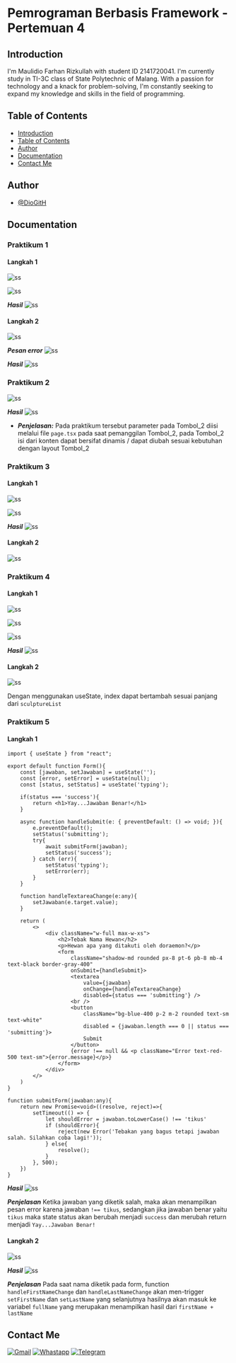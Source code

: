 # Pemrograman Berbasis Framework - Pertemuan 4

## Introduction

I'm Maulidio Farhan Rizkullah with student ID 2141720041. I'm currently study in TI-3C class of State Polytechnic of Malang. With a passion for technology and a knack for problem-solving, I'm constantly seeking to expand my knowledge and skills in the field of programming.

## Table of Contents

- [Introduction](#introduction)
- [Table of Contents](#table-of-contents)
- [Author](#author)
- [Documentation](#documentation)
- [Contact Me](#contact-me)

## Author

- [@DioGitH](https://www.github.com/DioGitH)

## Documentation

### Praktikum 1

#### Langkah 1
![ss](docs/img/p1l1.png)

![ss](docs/img/p1l1.1.png)

***Hasil***
![ss](docs/img/p1l1hasil.png)

#### Langkah 2

![ss](docs/img/p1l2.png)

***Pesan error***
![ss](docs/img/p1l2error.png)

***Hasil***
![ss](docs/img/p1l2hasil.png)

### Praktikum 2

![ss](docs/img/p2l1.png)

***Hasil***
![ss](docs/img/p2hasil.png)

- ***Penjelasan:***
Pada praktikum tersebut parameter pada Tombol_2 diisi melalui file `page.tsx` pada saat pemanggilan Tombol_2, pada Tombol_2 isi dari konten dapat bersifat dinamis / dapat diubah sesuai kebutuhan dengan layout Tombol_2

### Praktikum 3

#### Langkah 1
![ss](docs/img/p3l1.png)

![ss](docs/img/p3l1.1.png)

***Hasil***
![ss](docs/img/p3l1hasil.gif)

#### Langkah 2
![ss](docs/img/p3l2.png)

### Praktikum 4

#### Langkah 1
![ss](docs/img/p4l1.png)

![ss](docs/img/p4l1.1.png)

![ss](docs/img/p4l1.2.png)

***Hasil***
![ss](docs/img/p4l1hasil.png)

#### Langkah 2

![ss](docs/img/p4l2hasil.gif)

Dengan menggunakan useState, index dapat bertambah sesuai panjang dari `sculptureList`

### Praktikum 5

#### Langkah 1

```tsx
import { useState } from "react";

export default function Form(){
    const [jawaban, setJawaban] = useState('');
    const [error, setError] = useState(null);
    const [status, setStatus] = useState('typing');

    if(status === 'success'){
        return <h1>Yay...Jawaban Benar!</h1>
    }

    async function handleSubmit(e: { preventDefault: () => void; }){
        e.preventDefault();
        setStatus('submitting');
        try{
            await submitForm(jawaban);
            setStatus('success');
        } catch (err){
            setStatus('typing');
            setError(err);
        }
    }

    function handleTextareaChange(e:any){
        setJawaban(e.target.value);
    }

    return (
        <>
            <div className="w-full max-w-xs">
                <h2>Tebak Nama Hewan</h2>
                <p>Hewan apa yang ditakuti oleh doraemon?</p>
                <form 
                    className="shadow-md rounded px-8 pt-6 pb-8 mb-4 text-black border-gray-400"
                    onSubmit={handleSubmit}>
                    <textarea
                        value={jawaban}
                        onChange={handleTextareaChange}
                        disabled={status === 'submitting'} />
                    <br />
                    <button 
                        className="bg-blue-400 p-2 m-2 rounded text-sm text-white"
                        disabled = {jawaban.length === 0 || status === 'submitting'}>
                        Submit
                    </button>
                    {error !== null && <p className="Error text-red-500 text-sm">{error.message}</p>}
                </form>
            </div>
        </>
    )
}

function submitForm(jawaban:any){
    return new Promise<void>((resolve, reject)=>{
        setTimeout(() => {
            let shouldError = jawaban.toLowerCase() !== 'tikus'
            if (shouldError){
                reject(new Error('Tebakan yang bagus tetapi jawaban salah. Silahkan coba lagi!'));
            } else{
                resolve();
            }
        }, 500);
    })
}
```
***Hasil***
![ss](docs/img/p5l1hasil.gif)

***Penjelasan***
Ketika jawaban yang diketik salah, maka akan menampilkan pesan error karena jawaban `!== tikus`, sedangkan jika jawaban benar yaitu `tikus` maka state status akan berubah menjadi `success` dan merubah return menjadi `Yay...Jawaban Benar!`

#### Langkah 2

![ss](docs/img/p5l2.png)

***Hasil***
![ss](docs/img/p5l2hasil.gif)

***Penjelasan***
Pada saat nama diketik pada form, function `handleFirstNameChange` dan `handleLastNameChange` akan men-trigger `setFirstName` dan `setLastName` yang selanjutnya hasilnya akan masuk ke variabel `fullName` yang merupakan menampilkan hasil dari `firstName + lastName`



## Contact Me

[![Gmail](https://img.shields.io/badge/Gmail-D14836?style=for-the-badge&logo=gmail&logoColor=white)](https://mail.google.com/mail/u/0/?view=cm&tf=1&fs=1&to=maulidiobisnis16@gmail.com)
[![Whastapp](https://img.shields.io/badge/WhatsApp-25D366?style=for-the-badge&logo=whatsapp&logoColor=white)](https://api.whatsapp.com/send/?phone=6285289589391&text&type=phone_number&app_absent=0)
[![Telegram](https://img.shields.io/badge/Telegram-2CA5E0?style=for-the-badge&logo=telegram&logoColor=white)](https://t.me/Maulidio16)





